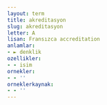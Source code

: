 ```yaml
---
layout: term
title: akreditasyon
slug: akreditasyon
letter: A
lisan: Fransızca accreditation
anlamlar:
- ► denklik
ozellikler:
- - isim
ornekler:
- - ''
orneklerkaynak:
- - ''
---
```

